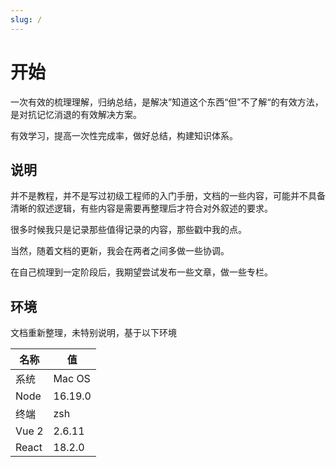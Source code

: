 ```yaml
---
slug: /
---
```


# 开始

一次有效的梳理理解，归纳总结，是解决”知道这个东西“但”不了解“的有效方法，是对抗记忆消退的有效解决方案。

有效学习，提高一次性完成率，做好总结，构建知识体系。

## 说明

并不是教程，并不是写过初级工程师的入门手册，文档的一些内容，可能并不具备清晰的叙述逻辑，有些内容是需要再整理后才符合对外叙述的要求。

很多时候我只是记录那些值得记录的内容，那些戳中我的点。

当然，随着文档的更新，我会在两者之间多做一些协调。

在自己梳理到一定阶段后，我期望尝试发布一些文章，做一些专栏。

## 环境

文档重新整理，未特别说明，基于以下环境

| 名称  | 值      |
| ----- | ------- |
| 系统  | Mac OS  |
| Node  | 16.19.0 |
| 终端  | zsh     |
| Vue 2 | 2.6.11  |
| React | 18.2.0  |
